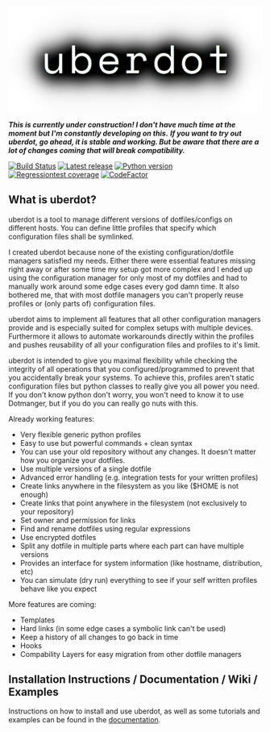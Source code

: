 ![uberdot Logo](docs/sphinx/source/_static/logo.png)

***This is currently under construction! I don't have much time at the moment but I'm constantly developing on this.***
***If you want to try out uberdot, go ahead, it is stable and working. But be aware that there are a lot of changes coming that will break compatibility.***


[![Build Status](https://travis-ci.com/schuerik/uberdot.svg?branch=master)](https://travis-ci.com/schuerik/uberdot)
[![Latest release](https://img.shields.io/github/tag/schuerik/uberdot?label=release)](https://github.com/schuerik/uberdot/releases)
[![Python version](https://img.shields.io/badge/python-3.5%20%7C%203.6%20%7C%203.7%20%7C%203.8-blue.svg)]()
[![Regressiontest coverage](https://codecov.io/gh/schuerik/uberdot/branch/master/graph/badge.svg)](https://codecov.io/gh/schuerik/uberdot)
[![CodeFactor](https://www.codefactor.io/repository/github/schuerik/uberdot/badge)](https://www.codefactor.io/repository/github/schuerik/uberdot)

## What is uberdot?
uberdot is a tool to manage different versions of dotfiles/configs on different hosts. You can define little profiles
that specify which configuration files shall be symlinked.

I created uberdot because none of the existing configuration/dotfile managers satisfied my needs. Either there were
essential features missing right away or after some time my setup got more complex and I ended up using the configuration
manager for only most of my dotfiles and had to manually work around some edge cases every god damn time. It also bothered me,
that with most dotfile managers you can't properly reuse profiles or (only parts of) configuration files.

uberdot aims to implement all features that all other configuration managers provide and is especially suited for complex
setups with multiple devices. Furthermore it allows to automate workarounds directly within the profiles and pushes reusability
of all your configuration files and profiles to it's limit.

uberdot is intended to give you maximal flexibility while checking the integrity of all operations that you
configured/programmed to prevent that you accidentally break your systems. To achieve this, profiles aren't static configuration
files but python classes to really give you all power you need.
If you don't know python don't worry, you won't need to know it to use Dotmanger, but if you do you can really go nuts with this.

Already working features:
- Very flexible generic python profiles
- Easy to use but powerful commands + clean syntax
- You can use your old repository without any changes. It doesn't matter how you organize your dotfiles.
- Use multiple versions of a single dotfile
- Advanced error handling (e.g. integration tests for your written profiles)
- Create links anywhere in the filesystem as you like ($HOME is not enough)
- Create links that point anywhere in the filesystem (not exclusively to your repository)
- Set owner and permission for links
- Find and rename dotfiles using regular expressions
- Use encrypted dotfiles
- Split any dotfile in multiple parts where each part can have multiple versions
- Provides an interface for system information (like hostname, distribution, etc)
- You can simulate (dry run) everything to see if your self written profiles behave like you expect

More features are coming:
- Templates
- Hard links (in some edge cases a symbolic link can't be used)
- Keep a history of all changes to go back in time
- Hooks
- Compability Layers for easy migration from other dotfile managers


## Installation Instructions / Documentation / Wiki / Examples
Instructions on how to install and use uberdot, as well as some tutorials and examples can be found in the [documentation](https://schuerik.github.io/uberdot/).
